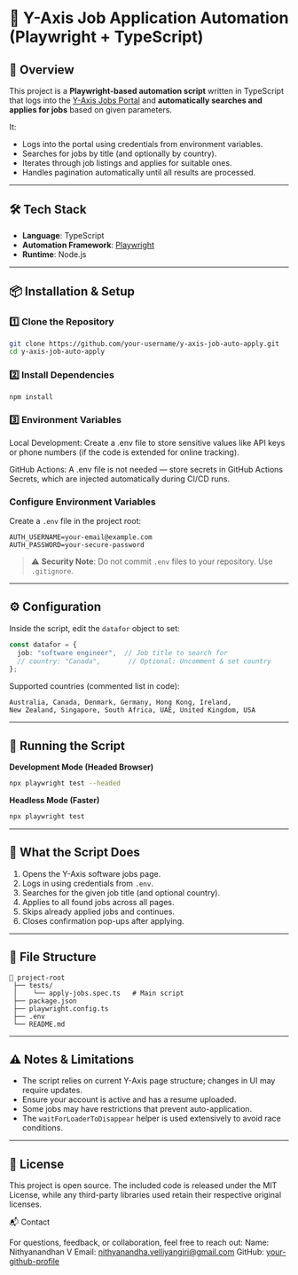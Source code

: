 # 🎯 Y-Axis Job Application Automation (Playwright + TypeScript)

## 📌 Overview
This project is a **Playwright-based automation script** written in TypeScript that logs into the [Y-Axis Jobs Portal](https://jobs.y-axis.com/) and **automatically searches and applies for jobs** based on given parameters.

It:
- Logs into the portal using credentials from environment variables.
- Searches for jobs by title (and optionally by country).
- Iterates through job listings and applies for suitable ones.
- Handles pagination automatically until all results are processed.

---

## 🛠 Tech Stack
- **Language**: TypeScript
- **Automation Framework**: [Playwright](https://playwright.dev/)
- **Runtime**: Node.js

---

## 📦 Installation & Setup

### 1️⃣ Clone the Repository
```bash
git clone https://github.com/your-username/y-axis-job-auto-apply.git
cd y-axis-job-auto-apply
```

### 2️⃣ Install Dependencies
```bash
npm install
```

### 3️⃣ Environment Variables

Local Development:
Create a .env file to store sensitive values like API keys or phone numbers (if the code is extended for online tracking).

GitHub Actions:
A .env file is not needed — store secrets in GitHub Actions Secrets, which are injected automatically during CI/CD runs.


### Configure Environment Variables
Create a `.env` file in the project root:
```env
AUTH_USERNAME=your-email@example.com
AUTH_PASSWORD=your-secure-password
```

> ⚠ **Security Note**: Do not commit `.env` files to your repository. Use `.gitignore`.

---

## ⚙ Configuration
Inside the script, edit the `datafor` object to set:
```ts
const datafor = {
  job: "software engineer",  // Job title to search for
  // country: "Canada",       // Optional: Uncomment & set country
};
```

Supported countries (commented list in code):
```
Australia, Canada, Denmark, Germany, Hong Kong, Ireland, 
New Zealand, Singapore, South Africa, UAE, United Kingdom, USA
```

---

## 🚀 Running the Script

**Development Mode (Headed Browser)**
```bash
npx playwright test --headed
```

**Headless Mode (Faster)**
```bash
npx playwright test
```

---

## 📜 What the Script Does
1. Opens the Y-Axis software jobs page.
2. Logs in using credentials from `.env`.
3. Searches for the given job title (and optional country).
4. Applies to all found jobs across all pages.
5. Skips already applied jobs and continues.
6. Closes confirmation pop-ups after applying.

---

## 📂 File Structure
```
📁 project-root
 ├── tests/
 │    └── apply-jobs.spec.ts   # Main script
 ├── package.json
 ├── playwright.config.ts
 ├── .env
 └── README.md
```

---

## ⚠️ Notes & Limitations
- The script relies on current Y-Axis page structure; changes in UI may require updates.
- Ensure your account is active and has a resume uploaded.
- Some jobs may have restrictions that prevent auto-application.
- The `waitForLoaderToDisappear` helper is used extensively to avoid race conditions.

---

## 📄 License
This project is open source. The included code is released under the MIT License, while any third-party libraries used retain their respective original licenses.



📬 Contact

For questions, feedback, or collaboration, feel free to reach out:
Name: Nithyanandhan V
Email: nithyanandha.velliyangiri@gmail.com
GitHub: [your-github-profile](https://github.com/NickolusAlex)
